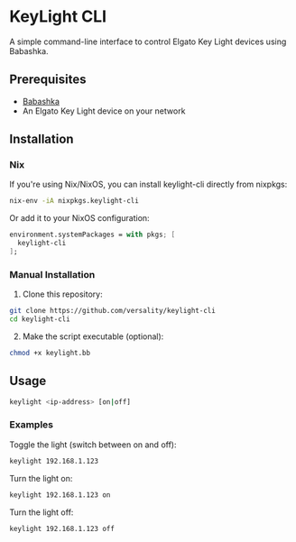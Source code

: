 # KeyLight CLI

A simple command-line interface to control Elgato Key Light devices using Babashka.

## Prerequisites

- [Babashka](https://github.com/babashka/babashka#installation)
- An Elgato Key Light device on your network

## Installation

### Nix

If you're using Nix/NixOS, you can install keylight-cli directly from nixpkgs:

```bash
nix-env -iA nixpkgs.keylight-cli
```

Or add it to your NixOS configuration:

```nix
environment.systemPackages = with pkgs; [
  keylight-cli
];
```

### Manual Installation

1. Clone this repository:
```bash
git clone https://github.com/versality/keylight-cli
cd keylight-cli
```

2. Make the script executable (optional):
```bash
chmod +x keylight.bb
```

## Usage

```bash
keylight <ip-address> [on|off]
```

### Examples

Toggle the light (switch between on and off):
```bash
keylight 192.168.1.123
```

Turn the light on:
```bash
keylight 192.168.1.123 on
```

Turn the light off:
```bash
keylight 192.168.1.123 off
